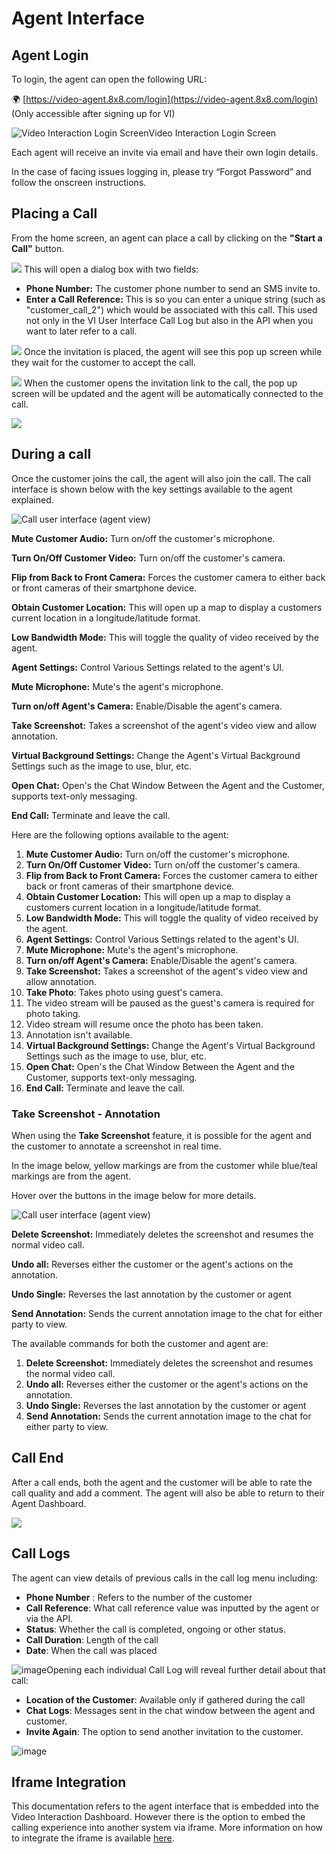 # Agent Interface

## Agent Login

To login, the agent can open the following URL:  

🌍 [https://video-agent.8x8.com/login](https://video-agent.8x8.com/login) (Only accessible after signing up for VI)

![Video Interaction Login Screen](../images/ba145a6-image.png)Video Interaction Login Screen

Each agent will receive an invite via email and have their own login details.  

In the case of facing issues logging in, please try “Forgot Password” and follow the onscreen instructions.

## Placing a Call

From the home screen, an agent can place a call by clicking on the **"Start a Call"** button.

![](../images/0ffff5851a00b396b69d2db18ff693f289cea8a4fd62c240d8c18613b8668290-Animation-ezgif.com-speed.gif)
This will open a dialog box with two fields:

- **Phone Number:** The customer phone number to send an SMS invite to.
- **Enter a Call Reference:** This is so you can enter a unique string (such as "customer_call_2") which would be associated with this call. This used not only in the VI User Interface Call Log but also in the API when you want to later refer to a call.

![](../images/974c40411373e4edc61bdca2417e6ffec00dfde0ceb169a93f0f4cdd7145b73e-Screenshot_2025-06-25_at_9.53.53_AM.png)
Once the invitation is placed, the agent will see this pop up screen while they wait for the customer to accept the call.

![](../images/523cb10ae9c03fb429c6849c5a323608813bed0179b82faac3c584f836177bcd-Screenshot_2025-06-25_at_9.59.59_AM.png)
When the customer opens the invitation link to the call, the pop up screen will be updated and the agent will be automatically connected to the call.

![](../images/b8f48665f00bfd6de8fe5d40f90ca6f240b86a93eb819d7199e260d0c6846400-Screenshot_2025-06-25_at_10.29.08_AM.png)

## During a call

Once the customer joins the call, the agent will also join the call. The call interface is shown below with the key settings available to the agent explained.

![Call user interface (agent view)](../images/5b1cda5ad3e1c9b948043d91198d55f144c2ea570d5ba77c67c63dabd12dc13c-Screenshot_2025-06-25_at_1.02.26_PM_2.png)

**Mute Customer Audio:** Turn on/off the customer's microphone.

**Turn On/Off Customer Video:** Turn on/off the customer's camera.

**Flip from Back to Front Camera:** Forces the customer camera to either back or front cameras of their smartphone device.

**Obtain Customer Location:** This will open up a map to display a customers current location in a longitude/latitude format.

**Low Bandwidth Mode:** This will toggle the quality of video received by the agent.

**Agent Settings:** Control Various Settings related to the agent's UI.

**Mute Microphone:** Mute's the agent's microphone.

**Turn on/off Agent's Camera:** Enable/Disable the agent's camera.

**Take Screenshot:** Takes a screenshot of the agent's video view and allow annotation.

**Virtual Background Settings:** Change the Agent's Virtual Background Settings such as the image to use, blur, etc.

**Open Chat:** Open's the Chat Window Between the Agent and the Customer, supports text-only messaging.

**End Call:** Terminate and leave the call.

Here are the following options available to the agent:

1. **Mute Customer Audio:** Turn on/off the customer's microphone.
2. **Turn On/Off Customer Video:** Turn on/off the customer's camera.
3. **Flip from Back to Front Camera:** Forces the customer camera to either back or front cameras of their smartphone device.
4. **Obtain Customer Location:** This will open up a map to display a customers current location in a longitude/latitude format.
5. **Low Bandwidth Mode:** This will toggle the quality of video received by the agent.
6. **Agent Settings:** Control Various Settings related to the agent's UI.
7. **Mute Microphone:** Mute's the agent's microphone.
8. **Turn on/off Agent's Camera:** Enable/Disable the agent's camera.
9. **Take Screenshot:** Takes a screenshot of the agent's video view and allow annotation.
10. **Take Photo**: Takes photo using guest's camera.
1. The video stream will be paused as the guest's camera is required for photo taking.
2. Video stream will resume once the photo has been taken.
3. Annotation isn't available.
11. **Virtual Background Settings:** Change the Agent's Virtual Background Settings such as the image to use, blur, etc.
12. **Open Chat:** Open's the Chat Window Between the Agent and the Customer, supports text-only messaging.
13. **End Call:** Terminate and leave the call.

### Take Screenshot - Annotation

When using the **Take Screenshot** feature, it is possible for the agent and the customer to annotate a screenshot in real time.

In the image below, yellow markings are from the customer while blue/teal markings are from the agent.

Hover over the buttons in the image below for more details.

![Call user interface (agent view)](../images/431775971412b07839cfeae9e173560783cffce2cdd5d894d98ef25bffba381e-Screenshot_2025-06-25_at_3.22.19_PM.png)

**Delete Screenshot:** Immediately deletes the screenshot and resumes the normal video call.

**Undo all:** Reverses either the customer or the agent's actions on the annotation.

**Undo Single:** Reverses the last annotation by the customer or agent

**Send Annotation:** Sends the current annotation image to the chat for either party to view.

The available commands for both the customer and agent are:

1. **Delete Screenshot:** Immediately deletes the screenshot and resumes the normal video call.
2. **Undo all:** Reverses either the customer or the agent's actions on the annotation.
3. **Undo Single:** Reverses the last annotation by the customer or agent
4. **Send Annotation:** Sends the current annotation image to the chat for either party to view.

## Call End

After a call ends, both the agent and the customer will be able to rate the call quality and add a comment. The agent will also be able to return to their Agent Dashboard.

![](../images/b64db48c7c7c4e349565ec979c9fdc9b0d9923e7ffb061d19656d38086bf3e73-Screenshot_2025-07-03_at_5.40.08_PM.png)

## Call Logs

The agent can view details of previous calls in the call log menu including:

- **Phone Number** : Refers to the number of the customer
- **Call Reference**: What call reference value was inputted by the agent or via the API.
- **Status**: Whether the call is completed, ongoing or other status.
- **Call Duration**: Length of the call
- **Date**: When the call was placed

![image](../images/c5f73e1-image.png)Opening each individual Call Log will reveal further detail about that call:

- **Location of the Customer**: Available only if gathered during the call
- **Chat Logs**: Messages sent in the chat window between the agent and customer.
- **Invite Again**: The option to send another invitation to the customer.

![image](../images/8e71bea-image.png)

## Iframe Integration

This documentation refers to the agent interface that is embedded into the Video Interaction Dashboard. However there is the option to embed the calling experience into another system via iframe. More information on how to integrate the iframe is available [here](/connect/reference/iframe-integration).
